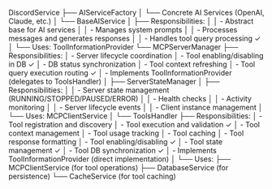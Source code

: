 DiscordService
    ├── AIServiceFactory
    │   └── Concrete AI Services (OpenAI, Claude, etc.)
    │       └── BaseAIService
    │           ├── Responsibilities:
    │           │   - Abstract base for AI services
    │           │   - Manages system prompts
    │           │   - Processes messages and generates responses
    │           │   - Handles tool query processing ✓
    │           └── Uses: ToolInformationProvider
    └── MCPServerManager
        ├── Responsibilities:
        │   - Server lifecycle coordination
        │   - Tool enabling/disabling in DB ✓
        │   - DB status synchronization
        │   - Tool context refreshing
        │   - Tool query execution routing ✓
        │   - Implements ToolInformationProvider (delegates to ToolsHandler)
        │
        ├── ServerStateManager
        │   ├── Responsibilities:
        │   │   - Server state management (RUNNING/STOPPED/PAUSED/ERROR)
        │   │   - Health checks
        │   │   - Activity monitoring
        │   │   - Server lifecycle events
        │   │   - Client instance management
        │   └── Uses: MCPClientService
        │
        └── ToolsHandler
            ├── Responsibilities:
            │   - Tool registration and discovery
            │   - Tool execution and validation ✓
            │   - Tool context management
            │   - Tool usage tracking
            │   - Tool caching
            │   - Tool response formatting
            │   - Tool enabling/disabling ✓
            │   - Tool state management ✓
            │   - Tool DB synchronization ✓
            │   - Implements ToolInformationProvider (direct implementation)
            │
            └── Uses:
                ├── MCPClientService (for tool operations)
                ├── DatabaseService (for persistence)
                └── CacheService (for tool caching)

